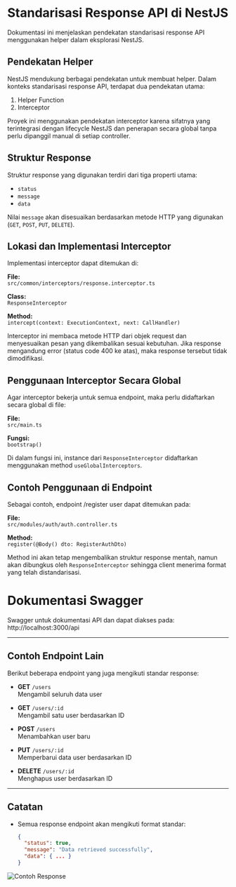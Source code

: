 # Standarisasi Response API di NestJS

Dokumentasi ini menjelaskan pendekatan standarisasi response API menggunakan helper dalam eksplorasi NestJS.

## Pendekatan Helper

NestJS mendukung berbagai pendekatan untuk membuat helper. Dalam konteks standarisasi response API, terdapat dua pendekatan utama:

1. Helper Function  
2. Interceptor

Proyek ini menggunakan pendekatan interceptor karena sifatnya yang terintegrasi dengan lifecycle NestJS dan penerapan secara global tanpa perlu dipanggil manual di setiap controller.

## Struktur Response

Struktur response yang digunakan terdiri dari tiga properti utama:

- `status`  
- `message`  
- `data`

Nilai `message` akan disesuaikan berdasarkan metode HTTP yang digunakan (`GET`, `POST`, `PUT`, `DELETE`).

## Lokasi dan Implementasi Interceptor

Implementasi interceptor dapat ditemukan di:

**File:**  
`src/common/interceptors/response.interceptor.ts`

**Class:**  
`ResponseInterceptor`

**Method:**  
`intercept(context: ExecutionContext, next: CallHandler)`

Interceptor ini membaca metode HTTP dari objek request dan menyesuaikan pesan yang dikembalikan sesuai kebutuhan. Jika response mengandung error (status code 400 ke atas), maka response tersebut tidak dimodifikasi.

## Penggunaan Interceptor Secara Global

Agar interceptor bekerja untuk semua endpoint, maka perlu didaftarkan secara global di file:

**File:**  
`src/main.ts`

**Fungsi:**  
`bootstrap()`

Di dalam fungsi ini, instance dari `ResponseInterceptor` didaftarkan menggunakan method `useGlobalInterceptors`.

## Contoh Penggunaan di Endpoint

Sebagai contoh, endpoint /register user dapat ditemukan pada:

**File:**  
`src/modules/auth/auth.controller.ts`

**Method:**  
`register(@Body() dto: RegisterAuthDto)`

Method ini akan tetap mengembalikan struktur response mentah, namun akan dibungkus oleh `ResponseInterceptor` sehingga client menerima format yang telah distandarisasi.

# Dokumentasi Swagger

Swagger untuk dokumentasi API dan dapat diakses pada: http://localhost:3000/api

---

## Contoh Endpoint Lain

Berikut beberapa endpoint yang juga mengikuti standar response:

- **GET** `/users`  
  Mengambil seluruh data user

- **GET** `/users/:id`  
  Mengambil satu user berdasarkan ID

- **POST** `/users`  
  Menambahkan user baru

- **PUT** `/users/:id`  
  Memperbarui data user berdasarkan ID

- **DELETE** `/users/:id`  
  Menghapus user berdasarkan ID

---

## Catatan

- Semua response endpoint akan mengikuti format standar:  
  ```json
  {
    "status": true,
    "message": "Data retrieved successfully",
    "data": { ... }
  }

![Contoh Response](docs/images/response-example.png)